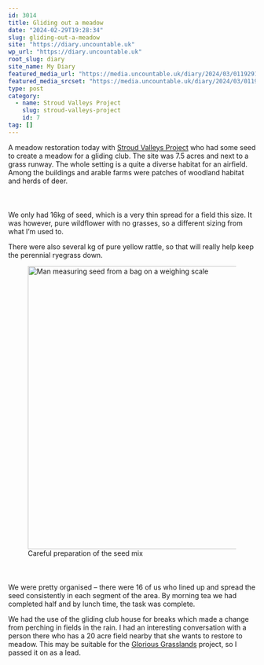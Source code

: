 ```yaml
---
id: 3014
title: Gliding out a meadow
date: "2024-02-29T19:28:34"
slug: gliding-out-a-meadow
site: "https://diary.uncountable.uk"
wp_url: "https://diary.uncountable.uk"
root_slug: diary
site_name: My Diary
featured_media_url: "https://media.uncountable.uk/diary/2024/03/01192911/IMG20240229102532.webp"
featured_media_srcset: "https://media.uncountable.uk/diary/2024/03/01192911/IMG20240229102532-300x169.webp 300w, https://media.uncountable.uk/diary/2024/03/01192911/IMG20240229102532-1024x576.webp 1024w, https://media.uncountable.uk/diary/2024/03/01192911/IMG20240229102532-150x150.webp 150w, https://media.uncountable.uk/diary/2024/03/01192911/IMG20240229102532-640x360.webp 640w, https://media.uncountable.uk/diary/2024/03/01192911/IMG20240229102532.webp 2000w"
type: post
category:
  - name: Stroud Valleys Project
    slug: stroud-valleys-project
    id: 7
tag: []
---
```



<p>A meadow restoration today with <a href="https://www.stroudvalleysproject.org/">Stroud Valleys Project</a> who had some seed to create a meadow for a gliding club.  The site was 7.5 acres and next to a grass runway.  The whole setting is a quite a diverse habitat for an airfield.  Among the buildings and arable farms were patches of woodland habitat and herds of deer.</p>


<style>.kb-row-layout-id3014_4cfb5a-d0 > .kt-row-column-wrap{align-content:start;}:where(.kb-row-layout-id3014_4cfb5a-d0 > .kt-row-column-wrap) > .wp-block-kadence-column{justify-content:start;}.kb-row-layout-id3014_4cfb5a-d0 > .kt-row-column-wrap{column-gap:var(--global-kb-gap-md, 2rem);row-gap:var(--global-kb-gap-md, 2rem);padding-top:var(--global-kb-spacing-sm, 1.5rem);padding-bottom:var(--global-kb-spacing-sm, 1.5rem);grid-template-columns:repeat(2, minmax(0, 1fr));}.kb-row-layout-id3014_4cfb5a-d0 > .kt-row-layout-overlay{opacity:0.30;}@media all and (max-width: 1024px){.kb-row-layout-id3014_4cfb5a-d0 > .kt-row-column-wrap{grid-template-columns:repeat(2, minmax(0, 1fr));}}@media all and (max-width: 767px){.kb-row-layout-id3014_4cfb5a-d0 > .kt-row-column-wrap{grid-template-columns:minmax(0, 1fr);}}</style><div class="kb-row-layout-wrap kb-row-layout-id3014_4cfb5a-d0 alignnone wp-block-kadence-rowlayout"><div class="kt-row-column-wrap kt-has-2-columns kt-row-layout-equal kt-tab-layout-inherit kt-mobile-layout-row kt-row-valign-top">
<style>.kadence-column3014_f88133-5a > .kt-inside-inner-col,.kadence-column3014_f88133-5a > .kt-inside-inner-col:before{border-top-left-radius:0px;border-top-right-radius:0px;border-bottom-right-radius:0px;border-bottom-left-radius:0px;}.kadence-column3014_f88133-5a > .kt-inside-inner-col{column-gap:var(--global-kb-gap-sm, 1rem);}.kadence-column3014_f88133-5a > .kt-inside-inner-col{flex-direction:column;}.kadence-column3014_f88133-5a > .kt-inside-inner-col > .aligncenter{width:100%;}.kadence-column3014_f88133-5a > .kt-inside-inner-col:before{opacity:0.3;}.kadence-column3014_f88133-5a{position:relative;}@media all and (max-width: 1024px){.kadence-column3014_f88133-5a > .kt-inside-inner-col{flex-direction:column;justify-content:center;}}@media all and (max-width: 767px){.kadence-column3014_f88133-5a > .kt-inside-inner-col{flex-direction:column;justify-content:center;}}</style>
<div class="wp-block-kadence-column kadence-column3014_f88133-5a"><div class="kt-inside-inner-col">
<p>We only had 16kg of seed, which is a very thin spread for a field this size.  It was however, pure wildflower with no grasses, so a different sizing from what I&#8217;m used to.</p>



<p>There were also several kg of pure yellow rattle, so that will really help keep the perennial ryegrass down.</p>
</div></div>


<style>.kadence-column3014_11d09b-88 > .kt-inside-inner-col,.kadence-column3014_11d09b-88 > .kt-inside-inner-col:before{border-top-left-radius:0px;border-top-right-radius:0px;border-bottom-right-radius:0px;border-bottom-left-radius:0px;}.kadence-column3014_11d09b-88 > .kt-inside-inner-col{column-gap:var(--global-kb-gap-sm, 1rem);}.kadence-column3014_11d09b-88 > .kt-inside-inner-col{flex-direction:column;}.kadence-column3014_11d09b-88 > .kt-inside-inner-col > .aligncenter{width:100%;}.kadence-column3014_11d09b-88 > .kt-inside-inner-col:before{opacity:0.3;}.kadence-column3014_11d09b-88{position:relative;}@media all and (max-width: 1024px){.kadence-column3014_11d09b-88 > .kt-inside-inner-col{flex-direction:column;justify-content:center;}}@media all and (max-width: 767px){.kadence-column3014_11d09b-88 > .kt-inside-inner-col{flex-direction:column;justify-content:center;}}</style>
<div class="wp-block-kadence-column kadence-column3014_11d09b-88"><div class="kt-inside-inner-col">
<figure class="wp-block-image size-large"><img loading="lazy" decoding="async" width="1024" height="576" src="https://media.uncountable.uk/diary/2024/03/01192910/IMG20240229101340-1024x576.webp" alt="Man measuring seed from a bag on a weighing scale" class="wp-image-3016" srcset="https://media.uncountable.uk/diary/2024/03/01192910/IMG20240229101340-1024x576.webp 1024w, https://media.uncountable.uk/diary/2024/03/01192910/IMG20240229101340-300x169.webp 300w, https://media.uncountable.uk/diary/2024/03/01192910/IMG20240229101340-640x360.webp 640w, https://media.uncountable.uk/diary/2024/03/01192910/IMG20240229101340.webp 2000w" sizes="auto, (max-width: 1024px) 100vw, 1024px" /><figcaption class="wp-element-caption">Careful preparation of the seed mix</figcaption></figure>
</div></div>

</div></div>


<p>We were pretty organised &#8211; there were 16 of us who lined up and spread the seed consistently in each segment of the area.  By morning tea we had completed half and by lunch time, the task was complete.</p>



<p>We had the use of the gliding club house for breaks which made a change from perching in fields in the rain.  I had an interesting conversation with a person there who has a 20 acre field nearby that she wants to restore to meadow.  This may be suitable for the <a href="https://www.cotswoldsaonb.org.uk/looking-after/our-grasslands-projects/glorious-cotswolds-grasslands/">Glorious Grasslands</a> project, so I passed it on as a lead.</p>
